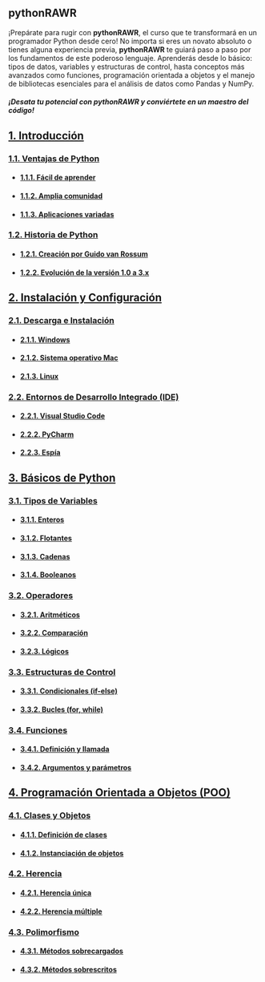 ## pythonRAWR

¡Prepárate para rugir con **pythonRAWR**, el curso que te transformará en un programador Python desde cero!  No importa si eres un novato absoluto o tienes alguna experiencia previa, **pythonRAWR** te guiará paso a paso por los fundamentos de este poderoso lenguaje. Aprenderás desde lo básico: tipos de datos, variables y estructuras de control, hasta conceptos más avanzados como funciones, programación orientada a objetos y el manejo de bibliotecas esenciales para el análisis de datos como Pandas y NumPy. 
##### ¡Desata tu potencial con **pythonRAWR** y conviértete en un maestro del código! 

## [1. Introducción]()

### [1.1. Ventajas de Python]()

- #### [1.1.1. Fácil de aprender]()

- #### [1.1.2. Amplia comunidad]()

- #### [1.1.3. Aplicaciones variadas]()

### [1.2. Historia de Python]()

- #### [1.2.1. Creación por Guido van Rossum]()
- #### [1.2.2. Evolución de la versión 1.0 a 3.x]()


## [2. Instalación y Configuración]()

### [2.1. Descarga e Instalación]()

- #### [2.1.1. Windows]()
- #### [2.1.2. Sistema operativo Mac]()
- #### [2.1.3. Linux]()

### [2.2. Entornos de Desarrollo Integrado (IDE)]()

- #### [2.2.1. Visual Studio Code]()
- #### [2.2.2. PyCharm]()
- #### [2.2.3. Espía]()


## [3. Básicos de Python]()

### [3.1. Tipos de Variables]()

- #### [3.1.1. Enteros]()
- #### [3.1.2. Flotantes]()
- #### [3.1.3. Cadenas]()
- #### [3.1.4. Booleanos]()

### [3.2. Operadores]()

- #### [3.2.1. Aritméticos]()
- #### [3.2.2. Comparación]()
- #### [3.2.3. Lógicos]()


### [3.3. Estructuras de Control]()

- #### [3.3.1. Condicionales (if-else)]()
- #### [3.3.2. Bucles (for, while)]()


### [3.4. Funciones]()

- #### [3.4.1. Definición y llamada]()
- #### [3.4.2. Argumentos y parámetros]()


## [4. Programación Orientada a Objetos (POO)]()

### [4.1. Clases y Objetos]()

- #### [4.1.1. Definición de clases]()
- #### [4.1.2. Instanciación de objetos]()


### [4.2. Herencia]()

- #### [4.2.1. Herencia única]()
- #### [4.2.2. Herencia múltiple]()


### [4.3. Polimorfismo]()

- #### [4.3.1. Métodos sobrecargados]()
- #### [4.3.2. Métodos sobrescritos]()
